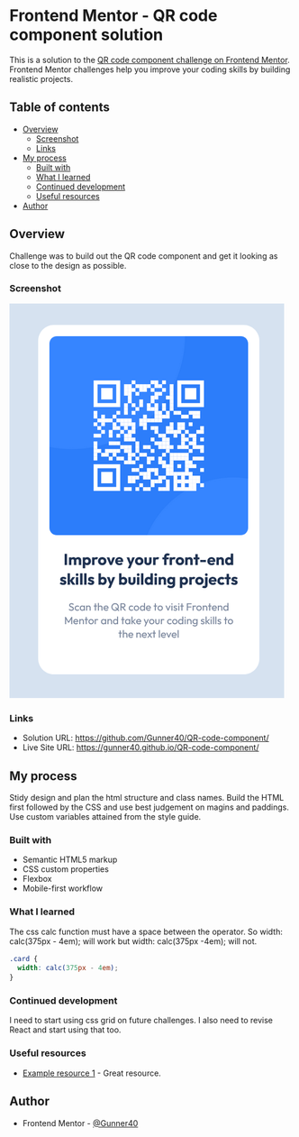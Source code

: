 # Frontend Mentor - QR code component solution

This is a solution to the [QR code component challenge on Frontend Mentor](https://www.frontendmentor.io/challenges/qr-code-component-iux_sIO_H). Frontend Mentor challenges help you improve your coding skills by building realistic projects.

## Table of contents

- [Overview](#overview)
  - [Screenshot](#screenshot)
  - [Links](#links)
- [My process](#my-process)
  - [Built with](#built-with)
  - [What I learned](#what-i-learned)
  - [Continued development](#continued-development)
  - [Useful resources](#useful-resources)
- [Author](#author)

## Overview

Challenge was to build out the QR code component and get it looking as close to the design as possible.

### Screenshot

![](./Screenshot-QR-code-component.png)

### Links

- Solution URL: https://github.com/Gunner40/QR-code-component/
- Live Site URL: https://gunner40.github.io/QR-code-component/

## My process

Stidy design and plan the html structure and class names. Build the HTML first followed by the CSS and use best judgement on magins and paddings. Use custom variables attained from the style guide.

### Built with

- Semantic HTML5 markup
- CSS custom properties
- Flexbox
- Mobile-first workflow

### What I learned

The css calc function must have a space between the operator. So width: calc(375px - 4em); will work but width: calc(375px -4em); will not.

```css
.card {
  width: calc(375px - 4em);
}
```

### Continued development

I need to start using css grid on future challenges. I also need to revise React and start using that too.

### Useful resources

- [Example resource 1](https://www.w3schools.com/) - Great resource.

## Author

- Frontend Mentor - [@Gunner40](https://www.frontendmentor.io/profile/Gunner40)
